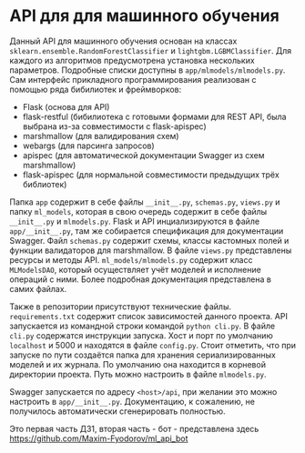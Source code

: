 # API для для машинного обучения

Данный API для машинного обучения основан на классах `sklearn.ensemble.RandomForestClassifier` и `lightgbm.LGBMClassifier`. Для каждого из алгоритмов предусмотрена установка нескольких параметров. Подробные списки доступны в `app/mlmodels/mlmodels.py`. Сам интерфейс прикладного программирования реализован с помощью ряда бибилиотек и фреймворков:
- Flask (основа для API)
- flask-restful (бибилиотека с готовыми формами для REST API, была выбрана из-за совместимости с flask-apispec)
- marshmallow (для валидирования схем)
- webargs (для парсинга запросов)
- apispec (для автоматической документации Swagger из схем marshmallow)
- flask-apispec (для нормальной совместимости предыдущих трёх библиотек)

Папка `app` содержит в себе файлы `__init__.py`, `schemas.py`, `views.py` и папку `ml_models`, которая в свою очередь содержит в себе файлы `__init__.py` и `mlmodels.py`. Flask и API инциализируются в файле `app/__init__.py`, там же собирается спецификация для документации Swagger. Файл `schemas.py` содержит схемы, классы кастомных полей и функции валидаторов для marshmallow. В файле `views.py` представлены ресурсы и методы API. `ml_models/mlmodels.py` содержит класс `MLModelsDAO`, который осуществляет учёт моделей и исполнение операций с ними. Более подробная документация представлена в самих файлах.

Также в репозитории присутствуют технические файлы. `requirements.txt` содержит список зависимостей данного проекта. API запускается из командной строки командой `python cli.py`. В файле `cli.py` содержатся инструкции запуска. Хост и порт по умолчанию `localhost` и 5000 и находятся в файле `config.py`. Стоит отметить, что при запуске по пути создаётся папка для хранения сериализированных моделей и их журнала. По умолчанию она находится в корневой директории проекта. Путь можно настроить в файле `mlmodels.py`.

Swagger запускается по адресу `<host>/api`, при желании это можно настроить в `app/__init__.py`. Документацию, к сожалению, не получилось автоматически сгенерировать полностью.

Это первая часть ДЗ1, вторая часть - бот - представлена здесь https://github.com/Maxim-Fyodorov/ml_api_bot
